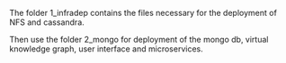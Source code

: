 The folder 1_infradep contains the files necessary for the deployment of NFS and cassandra.

Then use the folder 2_mongo for deployment of the mongo db, virtual knowledge graph, user interface and microservices.
